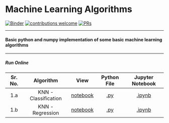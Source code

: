 # Machine Learning Algorithms

[![Binder](https://mybinder.org/badge_logo.svg)](https://mybinder.org/v2/gh/veb-101/Machine-Learning-Algorithms/master) [![contributions welcome](https://img.shields.io/badge/contributions-welcome-brightgreen.svg?style=flat)](https://github.com/veb-101/Machine-Learning-Algorithms/issues) [![PRs](https://img.shields.io/badge/PRs-welcome-brightgreen.svg)](https://github.com/veb-101/Machine-Learning-Algorithms/pulls)

-------------
#### Basic python and numpy implementation of some basic machine learning algorithms

---------------
##### Run Online

| Sr. No. |      Algorithm       |                                                                           View                                                                            |                         Python File                          |                                                           Jupyter Notebook                                                           |
| :-----: | :------------------: | :-------------------------------------------------------------------------------------------------------------------------------------------------------: | :----------------------------------------------------------: | :----------------------------------------------------------------------------------------------------------------------------------: |
|   1.a   | KNN - Classification |         [notebook](https://nbviewer.jupyter.org/github/veb-101/Machine-Learning-Algorithms/blob/master/K-Nearest%20Neigbors/KNN-Classifier.ipynb)         | [.py](https://repl.it/@VaibhavSingh4/1a-k-NN-classification) | [.ipynb](https://mybinder.org/v2/gh/veb-101/Machine-Learning-Algorithms/master?filepath=K-Nearest%20Neigbors%2FKNN-Classifier.ipynb) |
|   1.b   |   KNN - Regression   | [notebook](https://nbviewer.jupyter.org/github/veb-101/Machine-Learning-Algorithms/blob/master/K-Nearest%20Neigbors/KNN-Regression.ipynb#Get-K-Neighbors) |   [.py](https://repl.it/@VaibhavSingh4/1b-k-NN-Regression)   | [.ipynb](https://mybinder.org/v2/gh/veb-101/Machine-Learning-Algorithms/master?filepath=K-Nearest%20Neigbors%2FKNN-Regression.ipynb) |
